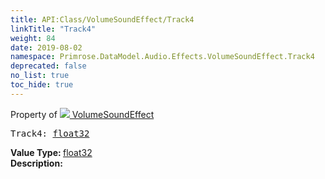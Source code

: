 ```yaml
---
title: API:Class/VolumeSoundEffect/Track4
linkTitle: "Track4"
weight: 84
date: 2019-08-02
namespace: Primrose.DataModel.Audio.Effects.VolumeSoundEffect.Track4
deprecated: false
no_list: true
toc_hide: true
---
```

Property of <a href="/docs/api-reference/Class/VolumeSoundEffect"><img src="/icons/silk/soundwave.png"/>&nbsp;VolumeSoundEffect</a>
<pre class="method-declaration">
Track4: <a class="type" href="/docs/api-reference/System/Primitives#single">float32</a></pre>
<b>Value Type: </b>
<a class="type" href="/docs/api-reference/System/Primitives#single">float32</a>
<br/>
<b>Description: </b>
